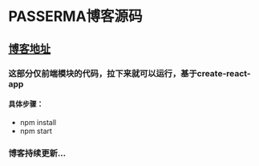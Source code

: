 PASSERMA博客源码
===
## [博客地址](https://www.passerma.com)
### 这部分仅前端模块的代码，拉下来就可以运行，基于create-react-app
#### 具体步骤：
* npm install
* npm start
### 博客持续更新...